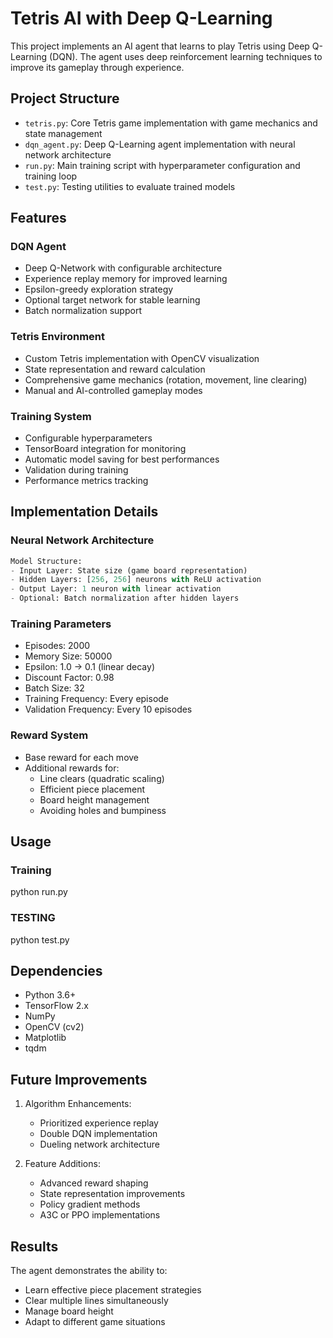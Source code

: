 # Tetris AI with Deep Q-Learning

This project implements an AI agent that learns to play Tetris using Deep Q-Learning (DQN). The agent uses deep reinforcement learning techniques to improve its gameplay through experience.

## Project Structure

- `tetris.py`: Core Tetris game implementation with game mechanics and state management
- `dqn_agent.py`: Deep Q-Learning agent implementation with neural network architecture
- `run.py`: Main training script with hyperparameter configuration and training loop
- `test.py`: Testing utilities to evaluate trained models


## Features

### DQN Agent
- Deep Q-Network with configurable architecture
- Experience replay memory for improved learning
- Epsilon-greedy exploration strategy
- Optional target network for stable learning
- Batch normalization support

### Tetris Environment
- Custom Tetris implementation with OpenCV visualization
- State representation and reward calculation
- Comprehensive game mechanics (rotation, movement, line clearing)
- Manual and AI-controlled gameplay modes

### Training System
- Configurable hyperparameters
- TensorBoard integration for monitoring
- Automatic model saving for best performances
- Validation during training
- Performance metrics tracking

## Implementation Details

### Neural Network Architecture
```python
Model Structure:
- Input Layer: State size (game board representation)
- Hidden Layers: [256, 256] neurons with ReLU activation
- Output Layer: 1 neuron with linear activation
- Optional: Batch normalization after hidden layers
```

### Training Parameters
- Episodes: 2000
- Memory Size: 50000
- Epsilon: 1.0 → 0.1 (linear decay)
- Discount Factor: 0.98
- Batch Size: 32
- Training Frequency: Every episode
- Validation Frequency: Every 10 episodes

### Reward System
- Base reward for each move
- Additional rewards for:
  - Line clears (quadratic scaling)
  - Efficient piece placement
  - Board height management
  - Avoiding holes and bumpiness

## Usage

### Training

python run.py

### TESTING

python test.py

## Dependencies
- Python 3.6+
- TensorFlow 2.x
- NumPy
- OpenCV (cv2)
- Matplotlib
- tqdm

## Future Improvements
1. Algorithm Enhancements:
   - Prioritized experience replay
   - Double DQN implementation
   - Dueling network architecture

2. Feature Additions:
   - Advanced reward shaping
   - State representation improvements
   - Policy gradient methods
   - A3C or PPO implementations

## Results
The agent demonstrates the ability to:
- Learn effective piece placement strategies
- Clear multiple lines simultaneously
- Manage board height
- Adapt to different game situations

